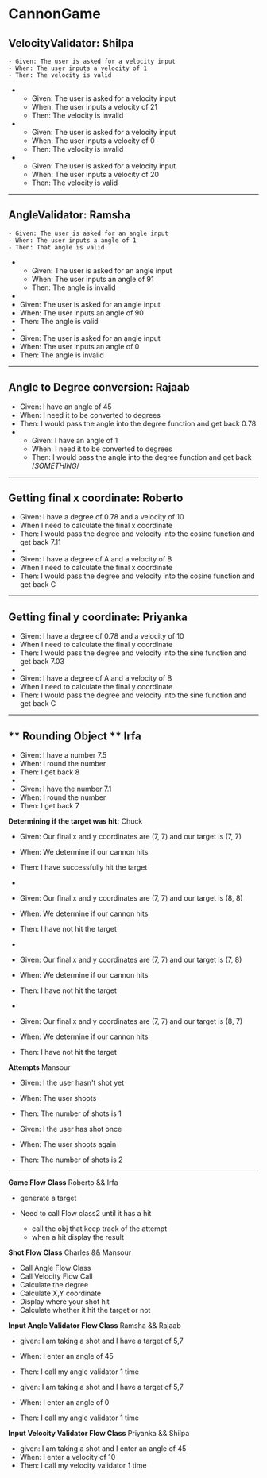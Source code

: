 # CannonGame

**VelocityValidator:** Shilpa
  -
    - Given: The user is asked for a velocity input
    - When: The user inputs a velocity of 1
    - Then: The velocity is valid
  -
    - Given: The user is asked for a velocity input
    - When: The user inputs a velocity of 21
    - Then: The velocity is invalid
  -
    - Given: The user is asked for a velocity input
    - When: The user inputs a velocity of 0
    - Then: The velocity is invalid
  -
    - Given: The user is asked for a velocity input
    - When: The user inputs a velocity of 20
    - Then: The velocity is valid
  
---

**AngleValidator:** Ramsha
  -
    - Given: The user is asked for an angle input
    - When: The user inputs a angle of 1
    - Then: That angle is valid
-
  - Given: The user is asked for an angle input
  - When: The user inputs an angle of 91
  - Then: The angle is invalid
 - 
  - Given: The user is asked for an angle input
  - When: The user inputs an angle of 90
  - Then: The angle is valid
 -
  - Given: The user is asked for an angle input
  - When: The user inputs an angle of 0
  - Then: The angle is invalid
  
---

**Angle to Degree conversion:** Rajaab
-
  - Given: I have an angle of 45
  - When: I need it to be converted to degrees
  - Then: I would pass the angle into the degree function and get back 0.78
-
  - Given: I have an angle of 1
  - When: I need it to be converted to degrees
  - Then: I would pass the angle into the degree function and get back /*SOMETHING*/
  
---

**Getting final x coordinate:** Roberto
- 
  - Given: I have a degree of 0.78 and a velocity of 10
  - When I need to calculate the final x coordinate
  - Then: I would pass the degree and velocity into the cosine function and get back 7.11
 - 
  - Given: I have a degree of A and a velocity of B
  - When I need to calculate the final x coordinate
  - Then: I would pass the degree and velocity into the cosine function and get back C
 
---

**Getting final y coordinate:** Priyanka
-
  - Given: I have a degree of 0.78 and a velocity of 10
  - When I need to calculate the final y coordinate
  - Then: I would pass the degree and velocity into the sine function and get back 7.03
  -
  - Given: I have a degree of A and a velocity of B
  - When I need to calculate the final y coordinate
  - Then: I would pass the degree and velocity into the sine function and get back C
  
---
** Rounding Object ** Irfa
-
 - Given: I have a number 7.5
 - When: I round the number
 - Then: I get back 8
 -
 - Given: I have the number 7.1
 - When: I round the number
 - Then: I get back 7

**Determining if the target was hit:** Chuck
  - Given: Our final x and y coordinates are (7, 7) and our target is (7, 7)
  - When: We determine if our cannon hits
  - Then: I have successfully hit the target
-

  - Given: Our final x and y coordinates are (7, 7) and our target is (8, 8)
  - When: We determine if our cannon hits
  - Then: I have not hit the target
  - 

  - Given: Our final x and y coordinates are (7, 7) and our target is (7, 8)
  - When: We determine if our cannon hits
  - Then: I have not hit the target
-

  - Given: Our final x and y coordinates are (7, 7) and our target is (8, 7)
  - When: We determine if our cannon hits
  - Then: I have not hit the target

**Attempts** Mansour
  - Given: I the user hasn't shot yet
  - When: The user shoots
  - Then: The number of shots is 1
  
  - Given: I the user has shot once
  - When: The user shoots again
  - Then: The number of shots is 2
---
  
**Game Flow Class** Roberto && Irfa

- generate a target

- Need to call Flow class2 until it has a hit
    - call the obj that keep track of the attempt
    - when a hit display the result

**Shot Flow Class** Charles && Mansour

- Call Angle Flow Class
- Call Velocity Flow Call
- Calculate the degree
- Calculate X,Y coordinate
- Display where your shot hit
- Calculate whether it hit the target or not

**Input Angle Validator Flow Class** Ramsha && Rajaab

- given: I am taking a shot and I have a target of 5,7
- When: I enter an angle of 45
- Then: I call my angle validator 1 time

- given: I am taking a shot and I have a target of 5,7
- When: I enter an angle of 0
- Then: I call my angle validator 1 time

**Input Velocity Validator Flow Class** Priyanka && Shilpa

- given: I am taking a shot and I enter an angle of 45
- When: I enter a velocity of 10
- Then: I call my velocity validator 1 time





